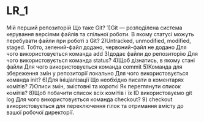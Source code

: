 # LR_1
Мій перший репозиторій
Що таке Git?
1)Git — розподілена система керування версіями файлів та спільної роботи.
 В якому статусі можуть перебувати файли при роботі з Git? 
2)Untracked, unmodified, modified, staged. Тобто, зелений-файл додано, червоний-файл не додано
Для чого використовується  команда add
3)додає файли до репозиторію
Для чого використовується  команда status? 
4)Щоб дізнатись, в якому стані  файли
Для чого використовується  команда commit
5)Команда для збереження змін у репозиторії локально
Для чого використовується  команда init?
6)Для ініціалізації
Що необхідно писати в коментарях комітів? 
7)Описи змін, змістовні та короткі
Як переглянути список комітів?
8)Щоб побачити список всіх комітів і їх ID  використовуємо git log
Для чого використовується  команда checkout? 
9) checkout використовується для переключення гілок та отримання вмісту до вашої робочої директорії.
